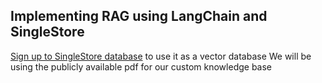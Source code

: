 ## Implementing RAG using LangChain and SingleStore
[Sign up to SingleStore database](https://www.singlestore.com/cloud-trial/?utm_medium=referral&utm_source=pavan&utm_term=lnkdn&utm_content=vid) to use it as a vector database
We will be using the publicly available pdf for our custom knowledge base
